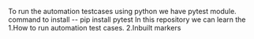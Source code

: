 To run the automation testcases using python we have pytest module.
command to install -- pip install pytest
In this repository we can learn the
1.How to run automation test cases.
2.Inbuilt markers
